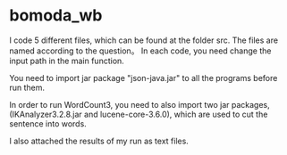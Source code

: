 # bomoda_wb

I code 5 different files, which can be found at the folder src. The files are named according to the question。
In each code, you need change the input path in the main function.

You need to import jar package "json-java.jar" to all the programs before run them.

In order to run WordCount3, you need to also import two jar packages, (IKAnalyzer3.2.8.jar and lucene-core-3.6.0), which are used to cut the sentence into words.

I also attached the results of my run as text files.
